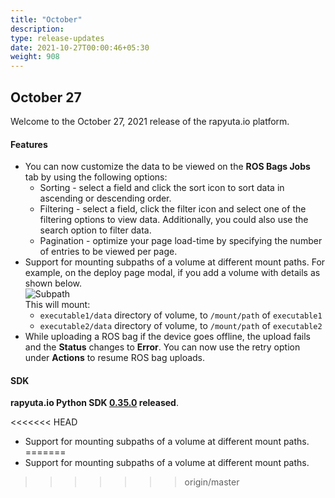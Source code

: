 ```yaml
---
title: "October"
description:
type: release-updates
date: 2021-10-27T00:00:46+05:30
weight: 908
---
```


## October 27 

Welcome to the October 27, 2021 release of the rapyuta.io platform.
 
#### Features

* You can now customize the data to be viewed on the **ROS Bags Jobs** tab by using the following options:
     * Sorting - select a field and click the sort icon to sort data in ascending 
    or descending order.
    * Filtering - select a field, click the filter icon and select one of the filtering options to view data. Additionally, you could also use the search option to filter data.
    * Pagination - optimize your page load-time by specifying the number of entries to be viewed per page. 
* Support for mounting subpaths of a volume at different mount paths. For example, on the deploy page modal, if you add a volume with details as shown below.  
![Subpath](/images/updates/subpath.png)  
This will mount:  
    * `executable1/data` directory of volume, to `/mount/path` of `executable1`  
    *  `executable2/data` directory of volume, to `/mount/path` of `executable2`
* While uploading a ROS bag if the device goes offline, the upload fails and the **Status** changes to  **Error**. You can now use the retry option under **Actions** to resume ROS bag uploads.

#### SDK
 
**rapyuta.io Python SDK [0.35.0](/3_how-tos/35_tooling_and_debugging/rapyuta-io-python-sdk/#installation) released**.

<<<<<<< HEAD
* Support for mounting subpaths of a volume at different mount paths. 
=======
* Support for mounting subpaths of a volume at different mount paths.
>>>>>>> origin/master

